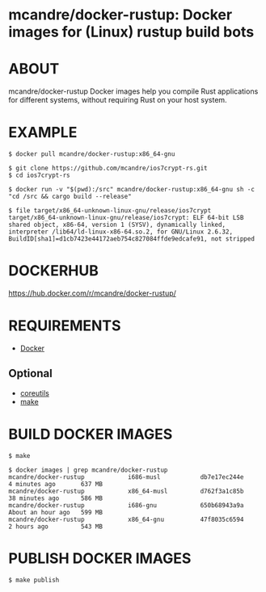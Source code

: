 # mcandre/docker-rustup: Docker images for (Linux) rustup build bots

# ABOUT

mcandre/docker-rustup Docker images help you compile Rust applications for different systems, without requiring Rust on your host system.

# EXAMPLE

```console
$ docker pull mcandre/docker-rustup:x86_64-gnu

$ git clone https://github.com/mcandre/ios7crypt-rs.git
$ cd ios7crypt-rs

$ docker run -v "$(pwd):/src" mcandre/docker-rustup:x86_64-gnu sh -c "cd /src && cargo build --release"

$ file target/x86_64-unknown-linux-gnu/release/ios7crypt
target/x86_64-unknown-linux-gnu/release/ios7crypt: ELF 64-bit LSB shared object, x86-64, version 1 (SYSV), dynamically linked, interpreter /lib64/ld-linux-x86-64.so.2, for GNU/Linux 2.6.32, BuildID[sha1]=d1cb7423e44172aeb754c827084ffde9edcafe91, not stripped
```

# DOCKERHUB

https://hub.docker.com/r/mcandre/docker-rustup/

# REQUIREMENTS

* [Docker](https://www.docker.com)

## Optional

* [coreutils](https://www.gnu.org/software/coreutils/coreutils.html)
* [make](https://www.gnu.org/software/make/)

# BUILD DOCKER IMAGES

```console
$ make

$ docker images | grep mcandre/docker-rustup
mcandre/docker-rustup            i686-musl           db7e17ec244e        4 minutes ago       637 MB
mcandre/docker-rustup            x86_64-musl         d762f3a1c85b        38 minutes ago      586 MB
mcandre/docker-rustup            i686-gnu            650b68943a9a        About an hour ago   599 MB
mcandre/docker-rustup            x86_64-gnu          47f8035c6594        2 hours ago         543 MB
```

# PUBLISH DOCKER IMAGES

```console
$ make publish
```
